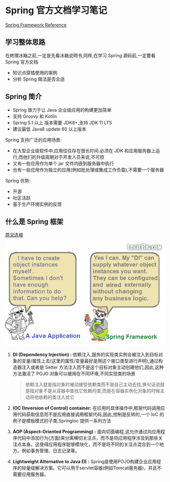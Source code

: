 # Spring 官方文档学习笔记

[Spring Framework Reference](https://docs.spring.io/spring/docs/current/spring-framework-reference/)

## 学习整体思路

在修理冰箱之前,一定是先看冰箱说明书,同样,在学习 Spring 源码前,一定要看 Spring 官方文档

- 知识点穿插使用的案例
- 分析 Spring 做法是否合适

## Spring 简介

- Spring 致力于让 Java 企业级应用的构建更加简单
- 支持 Groovy 和 Kotlin
- Spring 5.1 以上 版本需要 JDK8+,支持 JDK 11 LTS
- 建议最低 Java8 update 60 以上版本

Spring 支持广泛的应用场景:

- 在大型企业级软件中,应用往往存在很长时间.必须在 JDK 和应用服务器上运行,而他们的升级周期对于开发人员来说,不可控
- 又有一些应用作为单个 jar 文件内嵌到服务器中执行
- 也有一些应用作为独立的应用(例如批处理或集成工作负载),不需要一个服务器

Spring 优势:

- 开源
- 社区活跃
- 基于生产环境实例的反馈

## 什么是 Spring 框架

[原文连接](https://www.logicbig.com/tutorials/spring-framework/spring-core/quick-start.html)

![img](assets/di-explained.png)



1. **DI (Dependency Injection) :** 依赖注入,服务的实现类实例会被注入到目标对象的变量/属性上去(这里的属性/变量最好是用这个接口类型进行声明),通过构造器注入或者是 Setter 方法注入而不是这个目标对象主动创建他们,因此,这种方法激活了 POJO 对象可以被用在不同环境,不同实现类的场景

   > 依赖注入就是指对象时被动接受依赖类而不是自己主动去找,换句话说就是指对象不是从容器中查找它依赖的类,而是在容器实例化对象的时候主动将他依赖的类注入给它 

    

2. **IOC (Inversion of Control) container:** 在应用的具体操作中,框架代码调用应用代码获取信息而不是应用直接调用框架代码,因此,控制是反转的,一个 IoC 的例子是模板模式的子类,SpringIoc 提供一系列方法

    

3. **AOP (Aspect-Oriented Programming) :** 面向切面编程,这允许通过向应用程序代码中添加行为(方面)来分离横切关注点，而不是将应用程序涉及到那些关注点本身。这使得应用程序能够模块化，而不是将不同的关注点混合到一个地方。例如事务管理、日志记录等。

    

4. **Lightweight Alternative to Java EE :** Spring是使用POJO构建企业应用程序的轻量级解决方案。它可以用于servlet容器(例如Tomcat服务器)，并且不需要应用服务器。